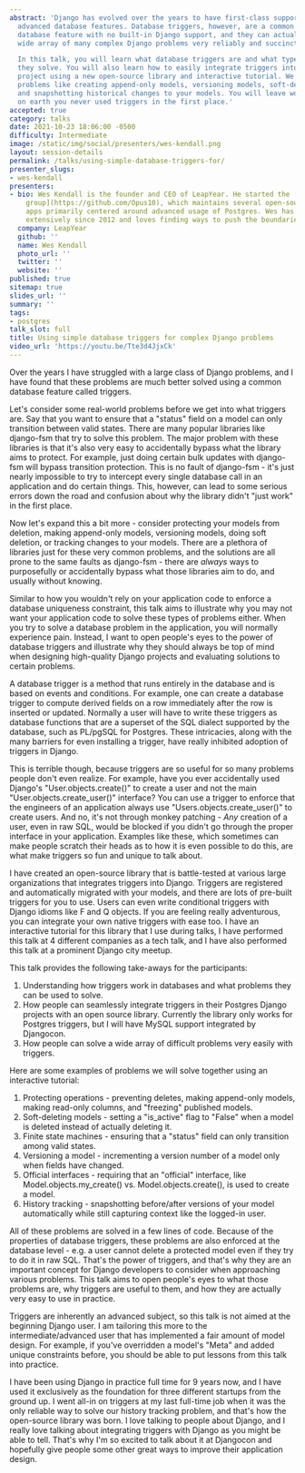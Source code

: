 ```yaml
---
abstract: 'Django has evolved over the years to have first-class support for many
  advanced database features. Database triggers, however, are a common and powerful
  database feature with no built-in Django support, and they can actually solve a
  wide array of many complex Django problems very reliably and succinctly.

  In this talk, you will learn what database triggers are and what types of problems
  they solve. You will also learn how to easily integrate triggers into your Django
  project using a new open-source library and interactive tutorial. We will solve
  problems like creating append-only models, versioning models, soft-deleting models,
  and snapshotting historical changes to your models. You will leave wondering why
  on earth you never used triggers in the first place.'
accepted: true
category: talks
date: 2021-10-23 18:06:00 -0500
difficulty: Intermediate
image: /static/img/social/presenters/wes-kendall.png
layout: session-details
permalink: /talks/using-simple-database-triggers-for/
presenter_slugs:
- wes-kendall
presenters:
- bio: Wes Kendall is the founder and CEO of LeapYear. He started the [Opus10 software
    group](https://github.com/Opus10), which maintains several open-source Django
    apps primarily centered around advanced usage of Postgres. Wes has used Django
    extensively since 2012 and loves finding ways to push the boundaries of the framework.
  company: LeapYear
  github: ''
  name: Wes Kendall
  photo_url: ''
  twitter: ''
  website: ''
published: true
sitemap: true
slides_url: ''
summary: ''
tags:
- postgres
talk_slot: full
title: Using simple database triggers for complex Django problems
video_url: 'https://youtu.be/Tte3d4JjxCk'
---
```


Over the years I have struggled with a large class of Django problems, and I have found that these problems are much better solved using a common database feature called triggers.

Let's consider some real-world problems before we get into what triggers are. Say that you want to ensure that a "status" field on a model can only transition between valid states. There are many popular libraries like django-fsm that try to solve this problem. The major problem with these libraries is that it's also very easy to accidentally bypass what the library aims to protect. For example, just doing certain bulk updates with django-fsm will bypass transition protection. This is no fault of django-fsm - it's just nearly impossible to try to intercept every single database call in an application and do certain things. This, however, can lead to some serious errors down the road and confusion about why the library didn't "just work" in the first place.

Now let's expand this a bit more - consider protecting your models from deletion, making append-only models, versioning models, doing soft deletion, or tracking changes to your models. There are a plethora of libraries just for these very common problems, and the solutions are all prone to the same faults as django-fsm - there are *always* ways to purposefully or accidentally bypass what those libraries aim to do, and usually without knowing.

Similar to how you wouldn't rely on your application code to enforce a database uniqueness constraint, this talk aims to illustrate why you may not want your application code to solve these types of problems either. When you try to solve a database problem in the application, you will normally experience pain. Instead, I want to open people's eyes to the power of database triggers and illustrate why they should always be top of mind when designing high-quality Django projects and evaluating solutions to certain problems.

A database trigger is a method that runs entirely in the database and is based on events and conditions. For example, one can create a database trigger to compute derived fields on a row immediately after the row is inserted or updated. Normally a user will have to write these triggers as database functions that are a superset of the SQL dialect supported by the database, such as PL/pgSQL for Postgres. These intricacies, along with the many barriers for even installing a trigger, have really inhibited adoption of triggers in Django.

This is terrible though, because triggers are so useful for so many problems people don't even realize. For example, have you ever accidentally used Django's "User.objects.create()" to create a user and not the main "User.objects.create_user()" interface? You can use a trigger to enforce that the engineers of an application always use "Users.objects.create_user()" to create users. And no, it's not through monkey patching - *Any* creation of a user, even in raw SQL, would be blocked if you didn't go through the proper interface in your application. Examples like these, which sometimes can make people scratch their heads as to how it is even possible to do this, are what make triggers so fun and unique to talk about.

I have created an open-source library that is battle-tested at various large organizations that integrates triggers into Django. Triggers are registered and automatically migrated with your models, and there are lots of pre-built triggers for you to use. Users can even write conditional triggers with Django idioms like F and Q objects. If you are feeling really adventurous, you can integrate your own native triggers with ease too. I have an interactive tutorial for this library that I use during talks, I have performed this talk at 4 different companies as a tech talk, and I have also performed this talk at a prominent Django city meetup.

This talk provides the following take-aways for the participants:

1. Understanding how triggers work in databases and what problems they can be used to solve.
2. How people can seamlessly integrate triggers in their Postgres Django projects with an open source library. Currently the library only works for Postgres triggers, but I will have MySQL support integrated by Djangocon.
3. How people can solve a wide array of difficult problems very easily with triggers.

Here are some examples of problems we will solve together using an interactive tutorial:

1. Protecting operations - preventing deletes, making append-only models, making read-only columns, and "freezing" published models.
2. Soft-deleting models - setting a "is_active" flag to "False" when a model is deleted instead of actually deleting it.
3. Finite state machines - ensuring that a "status" field can only transition among valid states.
4. Versioning a model - incrementing a version number of a model only when fields have changed.
5. Official interfaces - requiring that an "official" interface, like Model.objects.my_create() vs. Model.objects.create(), is used to create a model.
6. History tracking - snapshotting before/after versions of your model automatically while still capturing context like the logged-in user.

All of these problems are solved in a few lines of code. Because of the properties of database triggers, these problems are also enforced at the database level - e.g. a user cannot delete a protected model even if they try to do it in raw SQL. That's the power of triggers, and that's why they are an important concept for Django developers to consider when approaching various problems. This talk aims to open people's eyes to what those problems are, why triggers are useful to them, and how they are actually very easy to use in practice.

Triggers are inherently an advanced subject, so this talk is not aimed at the beginning Django user. I am tailoring this more to the intermediate/advanced user that has implemented a fair amount of model design. For example, if you've overridden a model's "Meta" and added unique constraints before, you should be able to put lessons from this talk into practice.

I have been using Django in practice full time for 9 years now, and I have used it exclusively as the foundation for three different startups from the ground up. I went all-in on triggers at my last full-time job when it was the only reliable way to solve our history tracking problem, and that's how the open-source library was born. I love talking to people about Django, and I really love talking about integrating triggers with Django as you might be able to tell. That's why I'm so excited to talk about it at Djangocon and hopefully give people some other great ways to improve their application design.
